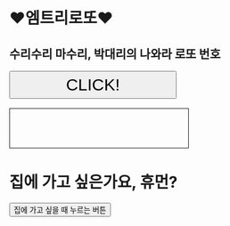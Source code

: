 <html>
<script>
function aaa() {
	fir = new Array(45);
	sec = new Array(6);
	for (i = 0; i < 45; i++) fir[i] = i + 1;
	for (i = 0; i < 6; i++) {
		ran = parseInt(Math.random()*fir.length);
		sec[i] = fir[ran];
		fir.splice(ran,1);
		for (h = fir.length; h; h -= 1) {
			j = Math.floor(Math.random() * h);
			x = fir[h - 1];
			fir[h - 1] = fir[j];
			fir[j] = x;
		}
	}
	for (i = 0; i < 6; i++) {
		for (j = 0; j <= i; j++) {
			if(sec[i] <= sec[j]) {
				k = sec[i];
				sec[i] = sec[j];
				sec[j] = k;
			}
		}
	}
	document.getElementById('ddd').innerHTML = sec;
}
</script>
<h1> ♥엠트리로또♥</h1>
<h2> 수리수리 마수리, 박대리의 나와라 로또 번호 </h2>
<input id="button1" type="button" onclick="aaa()" value="CLICK!" style="width:300px;height:50px;font-size:30px;">
<br/><br/>
<div id="ddd" style="font-size:30px;border:1px solid;width:300px;height:50px;text-align:center;padding:10px;"></div>
<h1> 집에 가고 싶은가요, 휴먼? </h1>
	<input id="night_day" type="button" value="집에 가고 싶을 때 누르는 버튼" onclick="
		if(document.querySelector('#night_day').value === '집에 가고 싶을 때 누르는 버튼'){
		document.querySelector('body').style.backgroundColor = 'black';
		document.querySelector('body').style.color = 'red';
		document.querySelector('#night_day').value = '안돼 다시 돌아가';
		} else {
		document.querySelector('body').style.backgroundColor = 'white';
		document.querySelector('body').style.color = 'black';
		document.querySelector('#night_day').value = '집에 가고 싶을 때 누르는 버튼';
	}
		">
</html>
